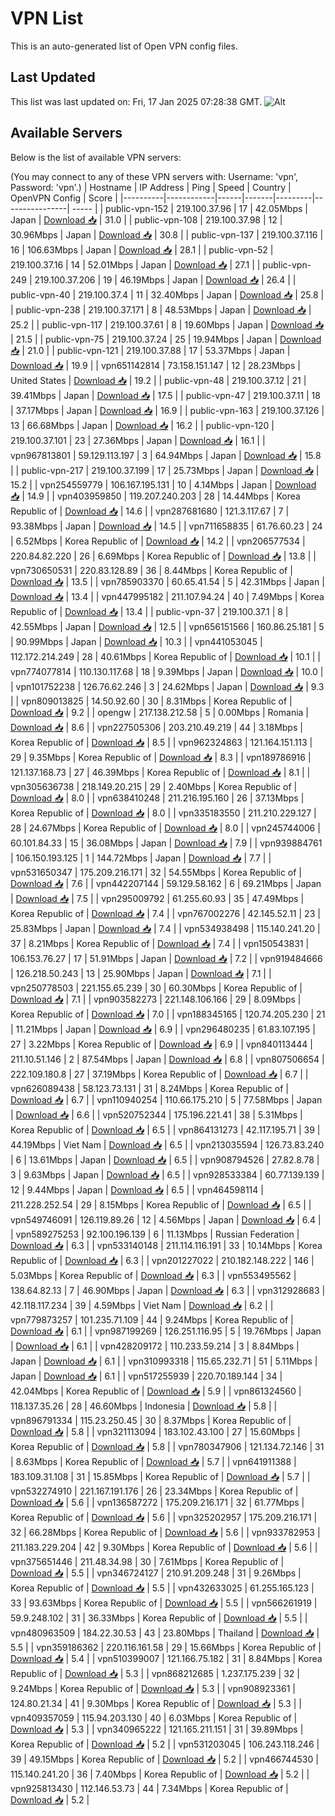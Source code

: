 # VPN List

This is an auto-generated list of Open VPN config files.

## Last Updated

This list was last updated on: Fri, 17 Jan 2025 07:28:38 GMT.
![Alt](https://repobeats.axiom.co/api/embed/186b98318ef1479477931607c1ad7d823f12451f.svg "Repobeats analytics image")

## Available Servers

Below is the list of available VPN servers:

(You may connect to any of these VPN servers with: Username: 'vpn', Password: 'vpn'.)
| Hostname | IP Address | Ping | Speed | Country | OpenVPN Config | Score |
|----------|------------|------|-------|---------|----------------| ----- |
| public-vpn-152 | 219.100.37.96 | 17 | 42.05Mbps | Japan | [Download 📥](./configs/server_0_JP.ovpn) | 31.0 |
| public-vpn-108 | 219.100.37.98 | 12 | 30.96Mbps | Japan | [Download 📥](./configs/server_1_JP.ovpn) | 30.8 |
| public-vpn-137 | 219.100.37.116 | 16 | 106.63Mbps | Japan | [Download 📥](./configs/server_2_JP.ovpn) | 28.1 |
| public-vpn-52 | 219.100.37.16 | 14 | 52.01Mbps | Japan | [Download 📥](./configs/server_3_JP.ovpn) | 27.1 |
| public-vpn-249 | 219.100.37.206 | 19 | 46.19Mbps | Japan | [Download 📥](./configs/server_4_JP.ovpn) | 26.4 |
| public-vpn-40 | 219.100.37.4 | 11 | 32.40Mbps | Japan | [Download 📥](./configs/server_5_JP.ovpn) | 25.8 |
| public-vpn-238 | 219.100.37.171 | 8 | 48.53Mbps | Japan | [Download 📥](./configs/server_6_JP.ovpn) | 25.2 |
| public-vpn-117 | 219.100.37.61 | 8 | 19.60Mbps | Japan | [Download 📥](./configs/server_7_JP.ovpn) | 21.5 |
| public-vpn-75 | 219.100.37.24 | 25 | 19.94Mbps | Japan | [Download 📥](./configs/server_8_JP.ovpn) | 21.0 |
| public-vpn-121 | 219.100.37.88 | 17 | 53.37Mbps | Japan | [Download 📥](./configs/server_9_JP.ovpn) | 19.9 |
| vpn651142814 | 73.158.151.147 | 12 | 28.23Mbps | United States | [Download 📥](./configs/server_10_US.ovpn) | 19.2 |
| public-vpn-48 | 219.100.37.12 | 21 | 39.41Mbps | Japan | [Download 📥](./configs/server_11_JP.ovpn) | 17.5 |
| public-vpn-47 | 219.100.37.11 | 18 | 37.17Mbps | Japan | [Download 📥](./configs/server_12_JP.ovpn) | 16.9 |
| public-vpn-163 | 219.100.37.126 | 13 | 66.68Mbps | Japan | [Download 📥](./configs/server_13_JP.ovpn) | 16.2 |
| public-vpn-120 | 219.100.37.101 | 23 | 27.36Mbps | Japan | [Download 📥](./configs/server_14_JP.ovpn) | 16.1 |
| vpn967813801 | 59.129.113.197 | 3 | 64.94Mbps | Japan | [Download 📥](./configs/server_15_JP.ovpn) | 15.8 |
| public-vpn-217 | 219.100.37.199 | 17 | 25.73Mbps | Japan | [Download 📥](./configs/server_16_JP.ovpn) | 15.2 |
| vpn254559779 | 106.167.195.131 | 10 | 4.14Mbps | Japan | [Download 📥](./configs/server_17_JP.ovpn) | 14.9 |
| vpn403959850 | 119.207.240.203 | 28 | 14.44Mbps | Korea Republic of | [Download 📥](./configs/server_18_KR.ovpn) | 14.6 |
| vpn287681680 | 121.3.117.67 | 7 | 93.38Mbps | Japan | [Download 📥](./configs/server_19_JP.ovpn) | 14.5 |
| vpn711658835 | 61.76.60.23 | 24 | 6.52Mbps | Korea Republic of | [Download 📥](./configs/server_20_KR.ovpn) | 14.2 |
| vpn206577534 | 220.84.82.220 | 26 | 6.69Mbps | Korea Republic of | [Download 📥](./configs/server_21_KR.ovpn) | 13.8 |
| vpn730650531 | 220.83.128.89 | 36 | 8.44Mbps | Korea Republic of | [Download 📥](./configs/server_22_KR.ovpn) | 13.5 |
| vpn785903370 | 60.65.41.54 | 5 | 42.31Mbps | Japan | [Download 📥](./configs/server_23_JP.ovpn) | 13.4 |
| vpn447995182 | 211.107.94.24 | 40 | 7.49Mbps | Korea Republic of | [Download 📥](./configs/server_24_KR.ovpn) | 13.4 |
| public-vpn-37 | 219.100.37.1 | 8 | 42.55Mbps | Japan | [Download 📥](./configs/server_25_JP.ovpn) | 12.5 |
| vpn656151566 | 160.86.25.181 | 5 | 90.99Mbps | Japan | [Download 📥](./configs/server_26_JP.ovpn) | 10.3 |
| vpn441053045 | 112.172.214.249 | 28 | 40.61Mbps | Korea Republic of | [Download 📥](./configs/server_27_KR.ovpn) | 10.1 |
| vpn774077814 | 110.130.117.68 | 18 | 9.39Mbps | Japan | [Download 📥](./configs/server_28_JP.ovpn) | 10.0 |
| vpn101752238 | 126.76.62.246 | 3 | 24.62Mbps | Japan | [Download 📥](./configs/server_29_JP.ovpn) | 9.3 |
| vpn809013825 | 14.50.92.60 | 30 | 8.31Mbps | Korea Republic of | [Download 📥](./configs/server_30_KR.ovpn) | 9.2 |
| opengw | 217.138.212.58 | 5 | 0.00Mbps | Romania | [Download 📥](./configs/server_31_RO.ovpn) | 8.6 |
| vpn227505306 | 203.210.49.219 | 44 | 3.18Mbps | Korea Republic of | [Download 📥](./configs/server_32_KR.ovpn) | 8.5 |
| vpn962324863 | 121.164.151.113 | 29 | 9.35Mbps | Korea Republic of | [Download 📥](./configs/server_33_KR.ovpn) | 8.3 |
| vpn189786916 | 121.137.168.73 | 27 | 46.39Mbps | Korea Republic of | [Download 📥](./configs/server_34_KR.ovpn) | 8.1 |
| vpn305636738 | 218.149.20.215 | 29 | 2.40Mbps | Korea Republic of | [Download 📥](./configs/server_35_KR.ovpn) | 8.0 |
| vpn638410248 | 211.216.195.160 | 26 | 37.13Mbps | Korea Republic of | [Download 📥](./configs/server_36_KR.ovpn) | 8.0 |
| vpn335183550 | 211.210.229.127 | 28 | 24.67Mbps | Korea Republic of | [Download 📥](./configs/server_37_KR.ovpn) | 8.0 |
| vpn245744006 | 60.101.84.33 | 15 | 36.08Mbps | Japan | [Download 📥](./configs/server_38_JP.ovpn) | 7.9 |
| vpn939884761 | 106.150.193.125 | 1 | 144.72Mbps | Japan | [Download 📥](./configs/server_39_JP.ovpn) | 7.7 |
| vpn531650347 | 175.209.216.171 | 32 | 54.55Mbps | Korea Republic of | [Download 📥](./configs/server_40_KR.ovpn) | 7.6 |
| vpn442207144 | 59.129.58.162 | 6 | 69.21Mbps | Japan | [Download 📥](./configs/server_41_JP.ovpn) | 7.5 |
| vpn295009792 | 61.255.60.93 | 35 | 47.49Mbps | Korea Republic of | [Download 📥](./configs/server_42_KR.ovpn) | 7.4 |
| vpn767002276 | 42.145.52.11 | 23 | 25.83Mbps | Japan | [Download 📥](./configs/server_43_JP.ovpn) | 7.4 |
| vpn534938498 | 115.140.241.20 | 37 | 8.21Mbps | Korea Republic of | [Download 📥](./configs/server_44_KR.ovpn) | 7.4 |
| vpn150543831 | 106.153.76.27 | 17 | 51.91Mbps | Japan | [Download 📥](./configs/server_45_JP.ovpn) | 7.2 |
| vpn919484666 | 126.218.50.243 | 13 | 25.90Mbps | Japan | [Download 📥](./configs/server_46_JP.ovpn) | 7.1 |
| vpn250778503 | 221.155.65.239 | 30 | 60.30Mbps | Korea Republic of | [Download 📥](./configs/server_47_KR.ovpn) | 7.1 |
| vpn903582273 | 221.148.106.166 | 29 | 8.09Mbps | Korea Republic of | [Download 📥](./configs/server_48_KR.ovpn) | 7.0 |
| vpn188345165 | 120.74.205.230 | 21 | 11.21Mbps | Japan | [Download 📥](./configs/server_49_JP.ovpn) | 6.9 |
| vpn296480235 | 61.83.107.195 | 27 | 3.22Mbps | Korea Republic of | [Download 📥](./configs/server_50_KR.ovpn) | 6.9 |
| vpn840113444 | 211.10.51.146 | 2 | 87.54Mbps | Japan | [Download 📥](./configs/server_51_JP.ovpn) | 6.8 |
| vpn807506654 | 222.109.180.8 | 27 | 37.19Mbps | Korea Republic of | [Download 📥](./configs/server_52_KR.ovpn) | 6.7 |
| vpn626089438 | 58.123.73.131 | 31 | 8.24Mbps | Korea Republic of | [Download 📥](./configs/server_53_KR.ovpn) | 6.7 |
| vpn110940254 | 110.66.175.210 | 5 | 77.58Mbps | Japan | [Download 📥](./configs/server_54_JP.ovpn) | 6.6 |
| vpn520752344 | 175.196.221.41 | 38 | 5.31Mbps | Korea Republic of | [Download 📥](./configs/server_55_KR.ovpn) | 6.5 |
| vpn864131273 | 42.117.195.71 | 39 | 44.19Mbps | Viet Nam | [Download 📥](./configs/server_56_VN.ovpn) | 6.5 |
| vpn213035594 | 126.73.83.240 | 6 | 13.61Mbps | Japan | [Download 📥](./configs/server_57_JP.ovpn) | 6.5 |
| vpn908794526 | 27.82.8.78 | 3 | 9.63Mbps | Japan | [Download 📥](./configs/server_58_JP.ovpn) | 6.5 |
| vpn928533384 | 60.77.139.139 | 12 | 9.44Mbps | Japan | [Download 📥](./configs/server_59_JP.ovpn) | 6.5 |
| vpn464598114 | 211.228.252.54 | 29 | 8.15Mbps | Korea Republic of | [Download 📥](./configs/server_60_KR.ovpn) | 6.5 |
| vpn549746091 | 126.119.89.26 | 12 | 4.56Mbps | Japan | [Download 📥](./configs/server_61_JP.ovpn) | 6.4 |
| vpn589275253 | 92.100.196.139 | 6 | 11.13Mbps | Russian Federation | [Download 📥](./configs/server_62_RU.ovpn) | 6.3 |
| vpn533140148 | 211.114.116.191 | 33 | 10.14Mbps | Korea Republic of | [Download 📥](./configs/server_63_KR.ovpn) | 6.3 |
| vpn201227022 | 210.182.148.222 | 146 | 5.03Mbps | Korea Republic of | [Download 📥](./configs/server_64_KR.ovpn) | 6.3 |
| vpn553495562 | 138.64.82.13 | 7 | 46.90Mbps | Japan | [Download 📥](./configs/server_65_JP.ovpn) | 6.3 |
| vpn312928683 | 42.118.117.234 | 39 | 4.59Mbps | Viet Nam | [Download 📥](./configs/server_66_VN.ovpn) | 6.2 |
| vpn779873257 | 101.235.71.109 | 44 | 9.24Mbps | Korea Republic of | [Download 📥](./configs/server_67_KR.ovpn) | 6.1 |
| vpn987199269 | 126.251.116.95 | 5 | 19.76Mbps | Japan | [Download 📥](./configs/server_68_JP.ovpn) | 6.1 |
| vpn428209172 | 110.233.59.214 | 3 | 8.84Mbps | Japan | [Download 📥](./configs/server_69_JP.ovpn) | 6.1 |
| vpn310993318 | 115.65.232.71 | 51 | 5.11Mbps | Japan | [Download 📥](./configs/server_70_JP.ovpn) | 6.1 |
| vpn517255939 | 220.70.189.144 | 34 | 42.04Mbps | Korea Republic of | [Download 📥](./configs/server_71_KR.ovpn) | 5.9 |
| vpn861324560 | 118.137.35.26 | 28 | 46.60Mbps | Indonesia | [Download 📥](./configs/server_72_ID.ovpn) | 5.8 |
| vpn896791334 | 115.23.250.45 | 30 | 8.37Mbps | Korea Republic of | [Download 📥](./configs/server_73_KR.ovpn) | 5.8 |
| vpn321113094 | 183.102.43.100 | 27 | 15.60Mbps | Korea Republic of | [Download 📥](./configs/server_74_KR.ovpn) | 5.8 |
| vpn780347906 | 121.134.72.146 | 31 | 8.63Mbps | Korea Republic of | [Download 📥](./configs/server_75_KR.ovpn) | 5.7 |
| vpn641911388 | 183.109.31.108 | 31 | 15.85Mbps | Korea Republic of | [Download 📥](./configs/server_76_KR.ovpn) | 5.7 |
| vpn532274910 | 221.167.191.176 | 26 | 23.34Mbps | Korea Republic of | [Download 📥](./configs/server_77_KR.ovpn) | 5.6 |
| vpn136587272 | 175.209.216.171 | 32 | 61.77Mbps | Korea Republic of | [Download 📥](./configs/server_78_KR.ovpn) | 5.6 |
| vpn325202957 | 175.209.216.171 | 32 | 66.28Mbps | Korea Republic of | [Download 📥](./configs/server_79_KR.ovpn) | 5.6 |
| vpn933782953 | 211.183.229.204 | 42 | 9.30Mbps | Korea Republic of | [Download 📥](./configs/server_80_KR.ovpn) | 5.6 |
| vpn375651446 | 211.48.34.98 | 30 | 7.61Mbps | Korea Republic of | [Download 📥](./configs/server_81_KR.ovpn) | 5.5 |
| vpn346724127 | 210.91.209.248 | 31 | 9.26Mbps | Korea Republic of | [Download 📥](./configs/server_82_KR.ovpn) | 5.5 |
| vpn432633025 | 61.255.165.123 | 33 | 93.63Mbps | Korea Republic of | [Download 📥](./configs/server_83_KR.ovpn) | 5.5 |
| vpn566261919 | 59.9.248.102 | 31 | 36.33Mbps | Korea Republic of | [Download 📥](./configs/server_84_KR.ovpn) | 5.5 |
| vpn480963509 | 184.22.30.53 | 43 | 23.80Mbps | Thailand | [Download 📥](./configs/server_85_TH.ovpn) | 5.5 |
| vpn359186362 | 220.116.161.58 | 29 | 15.66Mbps | Korea Republic of | [Download 📥](./configs/server_86_KR.ovpn) | 5.4 |
| vpn510399007 | 121.166.75.182 | 31 | 8.84Mbps | Korea Republic of | [Download 📥](./configs/server_87_KR.ovpn) | 5.3 |
| vpn868212685 | 1.237.175.239 | 32 | 9.24Mbps | Korea Republic of | [Download 📥](./configs/server_88_KR.ovpn) | 5.3 |
| vpn908923361 | 124.80.21.34 | 41 | 9.30Mbps | Korea Republic of | [Download 📥](./configs/server_89_KR.ovpn) | 5.3 |
| vpn409357059 | 115.94.203.130 | 40 | 6.03Mbps | Korea Republic of | [Download 📥](./configs/server_90_KR.ovpn) | 5.3 |
| vpn340965222 | 121.165.211.151 | 31 | 39.89Mbps | Korea Republic of | [Download 📥](./configs/server_91_KR.ovpn) | 5.2 |
| vpn531203045 | 106.243.118.246 | 39 | 49.15Mbps | Korea Republic of | [Download 📥](./configs/server_92_KR.ovpn) | 5.2 |
| vpn466744530 | 115.140.241.20 | 36 | 7.40Mbps | Korea Republic of | [Download 📥](./configs/server_93_KR.ovpn) | 5.2 |
| vpn925813430 | 112.146.53.73 | 44 | 7.34Mbps | Korea Republic of | [Download 📥](./configs/server_94_KR.ovpn) | 5.2 |
